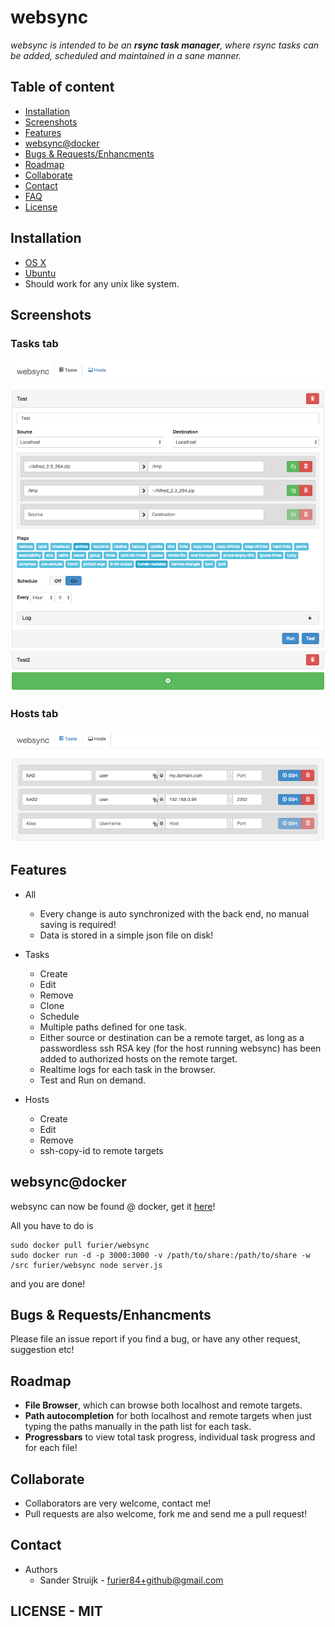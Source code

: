 # **websync**

_websync is intended to be an **rsync task manager**, where rsync tasks can be added, scheduled and maintained in a sane manner._

## Table of content

- [Installation](#installation)
- [Screenshots](#screenshots)
- [Features](#features)
- [websync@docker](#websyncdocker)
- [Bugs & Requests/Enhancments](#bugs--requestsenhancments)
- [Roadmap](#roadmap)
- [Collaborate](#collaborate)
- [Contact](#contact)
- [FAQ](https://github.com/furier/websync/wiki/FAQ)
- [License](#license---mit)

## Installation

- [OS X](https://github.com/furier/websync/wiki/Installation---OS-X)
- [Ubuntu](https://github.com/furier/websync/wiki/Installation---Ubuntu)
- Should work for any unix like system.

## Screenshots

### Tasks tab
![Tasks](doc/screenshots/tasks_tab.png)

### Hosts tab
![Hosts](doc/screenshots/hosts_tab.png)

## Features

- All
  - Every change is auto synchronized with the back end, no manual saving is required!
  - Data is stored in a simple json file on disk!

- Tasks
  - Create
  - Edit
  - Remove
  - Clone
  - Schedule
  - Multiple paths defined for one task.
  - Either source or destination can be a remote target, as long as a passwordless ssh RSA key (for the host running websync) has been added to authorized hosts on the remote target.
  - Realtime logs for each task in the browser.
  - Test and Run on demand.

- Hosts
  - Create
  - Edit
  - Remove
  - ssh-copy-id to remote targets

## websync@docker

websync can now be found @ docker, get it [here](https://registry.hub.docker.com/u/furier/websync/)!

All you have to do is

    sudo docker pull furier/websync
    sudo docker run -d -p 3000:3000 -v /path/to/share:/path/to/share -w /src furier/websync node server.js
    
and you are done!

## Bugs & Requests/Enhancments

Please file an issue report if you find a bug, or have any other request, suggestion etc!

## Roadmap

- **File Browser**, which can browse both localhost and remote targets.
- **Path autocompletion** for both localhost and remote targets when just typing the paths manually in the path list for each task.
- **Progressbars** to view total task progress, individual task progress and for each file!

## Collaborate

- Collaborators are very welcome, contact me!
- Pull requests are also welcome, fork me and send me a pull request!

## Contact

- Authors
  - Sander Struijk - furier84+github@gmail.com

## LICENSE - MIT
